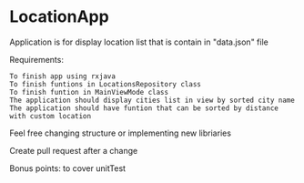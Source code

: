 # LocationApp

Application is for display location list that is contain in "data.json" file

Requirements: 
    
    To finish app using rxjava
    To finish funtions in LocationsRepository class
    To finish funtion in MainViewMode class
    The application should display cities list in view by sorted city name
    The application should have funtion that can be sorted by distance with custom location
    
Feel free changing structure or implementing new libriaries

Create pull request after a change

Bonus points: to cover unitTest
